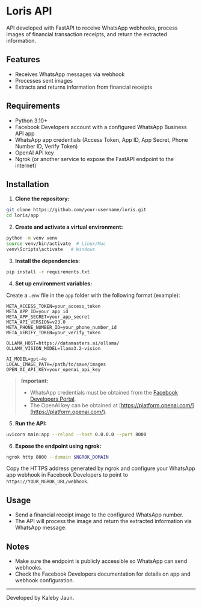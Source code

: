 # Loris API

API developed with FastAPI to receive WhatsApp webhooks, process images of financial transaction receipts, and return the extracted information.

## Features
- Receives WhatsApp messages via webhook
- Processes sent images
- Extracts and returns information from financial receipts

## Requirements
- Python 3.10+
- Facebook Developers account with a configured WhatsApp Business API app
- WhatsApp app credentials (Access Token, App ID, App Secret, Phone Number ID, Verify Token)
- OpenAI API key
- Ngrok (or another service to expose the FastAPI endpoint to the internet)

## Installation

1. **Clone the repository:**

```bash
git clone https://github.com/your-username/loris.git
cd loris/app
```

2. **Create and activate a virtual environment:**

```bash
python -m venv venv
source venv/bin/activate  # Linux/Mac
venv\Scripts\activate   # Windows
```

3. **Install the dependencies:**

```bash
pip install -r requirements.txt
```

4. **Set up environment variables:**

Create a `.env` file in the `app` folder with the following format (example):

```
META_ACCESS_TOKEN=your_access_token
META_APP_ID=your_app_id
META_APP_SECRET=your_app_secret
META_API_VERSION=v23.0
META_PHONE_NUMBER_ID=your_phone_number_id
META_VERIFY_TOKEN=your_verify_token

OLLAMA_HOST=https://datamasters.ai/ollama/
OLLAMA_VISION_MODEL=llama3.2-vision

AI_MODEL=gpt-4o
LOCAL_IMAGE_PATH=/path/to/save/images
OPEN_AI_API_KEY=your_openai_api_key
```

> **Important:**
> - WhatsApp credentials must be obtained from the [Facebook Developers Portal](https://developers.facebook.com/).
> - The OpenAI key can be obtained at [https://platform.openai.com/](https://platform.openai.com/).

5. **Run the API:**

```bash
uvicorn main:app --reload --host 0.0.0.0 --port 8000
```

6. **Expose the endpoint using ngrok:**

```bash
ngrok http 8000 --domain $NGROK_DOMAIN
```

Copy the HTTPS address generated by ngrok and configure your WhatsApp app webhook in Facebook Developers to point to `https://YOUR_NGROK_URL/webhook`.

## Usage
- Send a financial receipt image to the configured WhatsApp number.
- The API will process the image and return the extracted information via WhatsApp message.

## Notes
- Make sure the endpoint is publicly accessible so WhatsApp can send webhooks.
- Check the Facebook Developers documentation for details on app and webhook configuration.

---

Developed by Kaleby Jaun.

